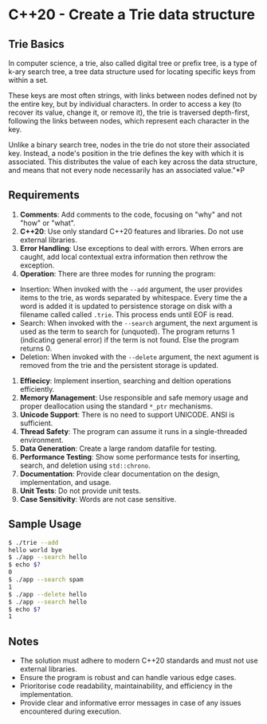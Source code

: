 # C++20 - Create a Trie data structure

## Trie Basics

In computer science, a trie, also called digital tree or prefix tree, is a type of k-ary search tree, a tree data structure used for locating specific keys from within a set.

These keys are most often strings, with links between nodes defined not by the entire key, but by individual characters. In order to access a key (to recover its value, change it, or remove it), the trie is traversed depth-first, following the links between nodes, which represent each character in the key.

Unlike a binary search tree, nodes in the trie do not store their associated key. Instead, a node's position in the trie defines the key with which it is associated. This distributes the value of each key across the data structure, and means that not every node necessarily has an associated value."*P

## Requirements

1. **Comments**: Add comments to the code, focusing on "why" and not "how" or "what".
1. **C++20**: Use only standard C++20 features and libraries. Do not use external libraries.
1. **Error Handling**: Use exceptions to deal with errors. When errors are caught, add local contextual extra information then rethrow the exception.
1. **Operation**: There are three modes for running the program:
 * Insertion: When invoked with the `--add` argument, the user provides items to the trie, as words separated by whitespace. Every time the a word is added it is updated to persistence storage on disk with a filename called called `.trie`. This process ends until EOF is read.
 * Search: When invoked with the `--search` argument, the next argument is used as the term to search for (unquoted). The program returns 1 (indicating general error) if the term is not found. Else the program returns 0.
 * Deletion: When invoked with the `--delete` argument, the next agument is removed from the trie and the persistent storage is updated.
1. **Effiecicy**: Implement insertion, searching and deltion operations efficiently.
1. **Memory Management**: Use responsible and safe memory usage and proper deallocation using the standard `*_ptr` mechanisms.
1. **Unicode Support**: There is no need to support UNICODE. ANSI is sufficient.
1. **Thread Safety**: The program can assume it runs in a single-threaded environment.
1. **Data Generation**: Create a large random datafile for testing.
1. **Performance Testing**: Show some performance tests for inserting, search, and deletion using `std::chrono`.
1. **Documentation**: Provide clear documentation on the design, implementation, and usage.
1. **Unit Tests**: Do not provide unit tests.
1. **Case Sensitivity**: Words are not case sensitive.

## Sample Usage

```bash
$ ./trie --add
hello world bye
$ ./app --search hello
$ echo $?
0
$ ./app --search spam
1
$ ./app --delete hello
$ ./app --search hello
$ echo $?
1
```

## Notes

* The solution must adhere to modern C++20 standards and must not use external libraries.
* Ensure the program is robust and can handle various edge cases.
* Prioritorise code readability, maintainability, and efficiency in the implementation.
* Provide clear and informative error messages in case of any issues encountered during execution.


